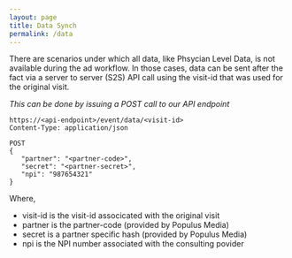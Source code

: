 ```yaml
---
layout: page
title: Data Synch
permalink: /data
---
```


There are scenarios under which all data, like Phsycian Level Data, is not available during the ad workflow.  In those cases, data can be sent after the fact via a server to server (S2S) API call using the visit-id that was used for the original visit.   

*This can be done by issuing a POST call to our API endpoint*

~~~~~
https://<api-endpoint>/event/data/<visit-id>
Content-Type: application/json

POST
{
   "partner": "<partner-code>",
   "secret": "<partner-secret>",
   "npi": "987654321"
}
~~~~~

Where,

* visit-id is the visit-id associcated with the original visit
* partner is the partner-code (provided by Populus Media)
* secret is a partner specific hash (provided by Populus Media)
* npi is the NPI number associated with the consulting povider